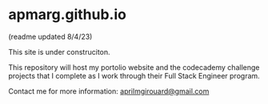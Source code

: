 # apmarg.github.io
(readme updated 8/4/23)

This site is under construciton. 

This repository will host my portolio website and the codecademy challenge projects that I complete as I work through their Full Stack Engineer program.

Contact me for more information: aprilmgirouard@gmail.com
